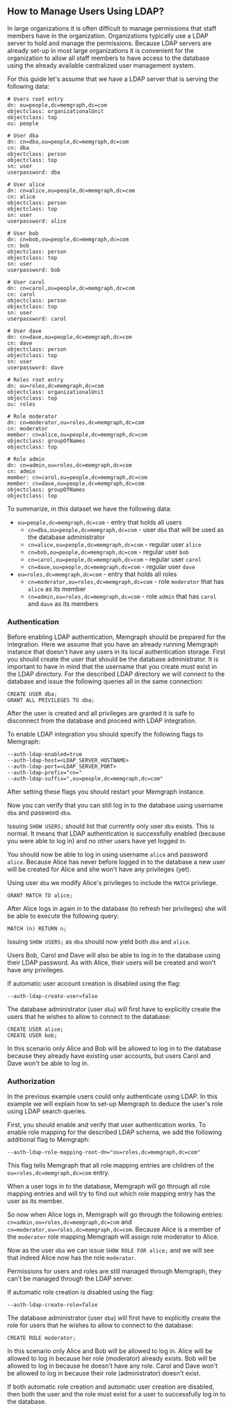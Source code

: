 ## How to Manage Users Using LDAP?

In large organizations it is often difficult to manage permissions that staff
members have in the organization.  Organizations typically use a LDAP server to
hold and manage the permissions.  Because LDAP servers are already set-up in
most large organizations it is convenient for the organization to allow all
staff members to have access to the database using the already available
centralized user management system.

For this guide let's assume that we have a LDAP server that is serving the
following data:

```plaintext
# Users root entry
dn: ou=people,dc=memgraph,dc=com
objectclass: organizationalUnit
objectclass: top
ou: people

# User dba
dn: cn=dba,ou=people,dc=memgraph,dc=com
cn: dba
objectclass: person
objectclass: top
sn: user
userpassword: dba

# User alice
dn: cn=alice,ou=people,dc=memgraph,dc=com
cn: alice
objectclass: person
objectclass: top
sn: user
userpassword: alice

# User bob
dn: cn=bob,ou=people,dc=memgraph,dc=com
cn: bob
objectclass: person
objectclass: top
sn: user
userpassword: bob

# User carol
dn: cn=carol,ou=people,dc=memgraph,dc=com
cn: carol
objectclass: person
objectclass: top
sn: user
userpassword: carol

# User dave
dn: cn=dave,ou=people,dc=memgraph,dc=com
cn: dave
objectclass: person
objectclass: top
sn: user
userpassword: dave

# Roles root entry
dn: ou=roles,dc=memgraph,dc=com
objectclass: organizationalUnit
objectclass: top
ou: roles

# Role moderator
dn: cn=moderator,ou=roles,dc=memgraph,dc=com
cn: moderator
member: cn=alice,ou=people,dc=memgraph,dc=com
objectclass: groupOfNames
objectclass: top

# Role admin
dn: cn=admin,ou=roles,dc=memgraph,dc=com
cn: admin
member: cn=carol,ou=people,dc=memgraph,dc=com
member: cn=dave,ou=people,dc=memgraph,dc=com
objectclass: groupOfNames
objectclass: top
```

To summarize, in this dataset we have the following data:
- `ou=people,dc=memgraph,dc=com` - entry that holds all users
  - `cn=dba,ou=people,dc=memgraph,dc=com` - user `dba` that will be used as the database administrator
  - `cn=alice,ou=people,dc=memgraph,dc=com` - regular user `alice`
  - `cn=bob,ou=people,dc=memgraph,dc=com` - regular user `bob`
  - `cn=carol,ou=people,dc=memgraph,dc=com` - regular user `carol`
  - `cn=dave,ou=people,dc=memgraph,dc=com` - regular user `dave`
- `ou=roles,dc=memgraph,dc=com` - entry that holds all roles
  - `cn=moderator,ou=roles,dc=memgraph,dc=com` - role `moderator` that has `alice` as its member
  - `cn=admin,ou=roles,dc=memgraph,dc=com` - role `admin` that has `carol` and `dave` as its members

### Authentication

Before enabling LDAP authentication, Memgraph should be prepared for the
integration. Here we assume that you have an already running Memgraph instance
that doesn't have any users in its local authentication storage.  First you
should create the user that should be the database administrator.  It is
important to have in mind that the username that you create *must* exist in the
LDAP directory.  For the described LDAP directory we will connect to the
database and issue the following queries all in the same connection:
```opencypher
CREATE USER dba;
GRANT ALL PRIVILEGES TO dba;
```
After the user is created and all privileges are granted it is safe to
disconnect from the database and proceed with LDAP integration.

To enable LDAP integration you should specify the following flags to Memgraph:
```plaintext
--auth-ldap-enabled=true
--auth-ldap-host=<LDAP_SERVER_HOSTNAME>
--auth-ldap-port=<LDAP_SERVER_PORT>
--auth-ldap-prefix="cn="
--auth-ldap-suffix=",ou=people,dc=memgraph,dc=com"
```
After setting these flags you should restart your Memgraph instance.

Now you can verify that you can still log in to the database using username
`dba` and password `dba`.

Issuing `SHOW USERS;` should list that currently only user `dba` exists.  This
is normal. It means that LDAP authentication is successfully enabled (because
you were able to log in) and no other users have yet logged in.

You should now be able to log in using username `alice` and password `alice`.
Because Alice has never before logged in to the database a new user will be
created for Alice and she won't have any privileges (yet).

Using user `dba` we modify Alice's privileges to include the `MATCH` privilege.
```opencypher
GRANT MATCH TO alice;
```

After Alice logs in again in to the database (to refresh her privileges) she
will be able to execute the following query:
```opencypher
MATCH (n) RETURN n;
```

Issuing `SHOW USERS;` as `dba` should now yield both `dba` and `alice`.

Users Bob, Carol and Dave will also be able to log in to the database using
their LDAP password.  As with Alice, their users will be created and won't have
any privileges.

If automatic user account creation is disabled using the flag:
```plaintext
--auth-ldap-create-user=false
```
The database administrator (user `dba`) will first have to explicitly create
the users that he wishes to allow to connect to the database:
```opencypher
CREATE USER alice;
CREATE USER bob;
```

In this scenario only Alice and Bob will be allowed to log in to the database
because they already have existing user accounts, but users Carol and Dave
won't be able to log in.

### Authorization

In the previous example users could only authenticate using LDAP. In this
example we will explain how to set-up Memgraph to deduce the user's role using
LDAP search queries.

First, you should enable and verify that user authentication works. To enable
role mapping for the described LDAP schema, we add the following additional
flag to Memgraph:
```plaintext
--auth-ldap-role-mapping-root-dn="ou=roles,dc=memgraph,dc=com"
```
This flag tells Memgraph that all role mapping entries are children of the
`ou=roles,dc=memgraph,dc=com` entry.

When a user logs in to the database, Memgraph will go through all role mapping
entries and will try to find out which role mapping entry has the user as its
member.

So now when Alice logs in, Memgraph will go through the following entries:
`cn=admin,ou=roles,dc=memgraph,dc=com` and
`cn=moderator,ou=roles,dc=memgraph,dc=com`.  Because Alice is a member of the
`moderator` role mapping Memgraph will assign role moderator to Alice.

Now as the user `dba` we can issue `SHOW ROLE FOR alice;` and we will see that
indeed Alice now has the role `moderator`.

Permissions for users and roles are still managed through Memgraph, they can't
be managed through the LDAP server.

If automatic role creation is disabled using the flag:
```plaintext
--auth-ldap-create-role=false
```
The database administrator (user `dba`) will first have to explicitly create
the role for users that he wishes to allow to connect to the database:
```opencypher
CREATE ROLE moderator;
```

In this scenario only Alice and Bob will be allowed to log in. Alice will be
allowed to log in because her role (moderator) already exists. Bob will be
allowed to log in because he doesn't have any role. Carol and Dave won't be
allowed to log in because their role (administrator) doesn't exist.

If both automatic role creation and automatic user creation are disabled, then
both the user and the role must exist for a user to successfully log in to the
database.
